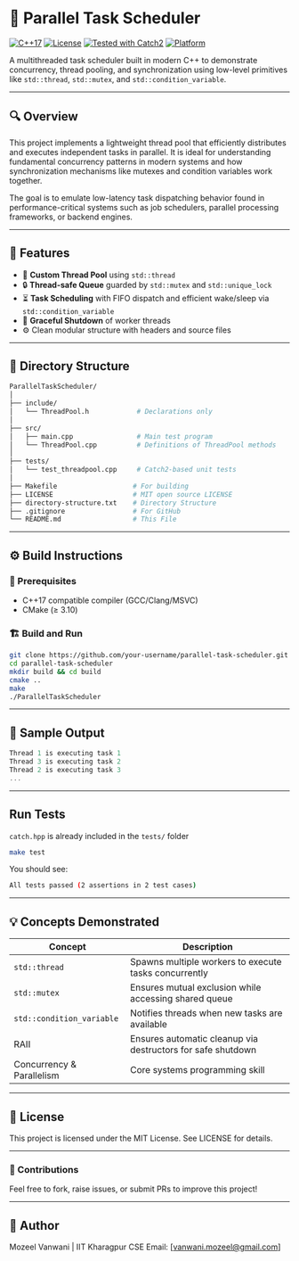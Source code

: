 # 🧵 Parallel Task Scheduler

[![C++17](https://img.shields.io/badge/C%2B%2B-17-blue.svg)](https://en.cppreference.com/w/cpp/17)
[![License](https://img.shields.io/github/license/Mozeel-V/parallel-task-scheduler)](LICENSE)
[![Tested with Catch2](https://img.shields.io/badge/tested%20with-Catch2-blue)](https://github.com/catchorg/Catch2)
[![Platform](https://img.shields.io/badge/platform-Linux%20%7C%20macOS%20%7C%20Windows-lightgrey)]()

A multithreaded task scheduler built in modern C++ to demonstrate concurrency, thread pooling, and synchronization using low-level primitives like `std::thread`, `std::mutex`, and `std::condition_variable`.

---

## 🔍 Overview

This project implements a lightweight thread pool that efficiently distributes and executes independent tasks in parallel. It is ideal for understanding fundamental concurrency patterns in modern systems and how synchronization mechanisms like mutexes and condition variables work together.

The goal is to emulate low-latency task dispatching behavior found in performance-critical systems such as job schedulers, parallel processing frameworks, or backend engines.

---

## 🚀 Features

- 🧵 **Custom Thread Pool** using `std::thread`
- 🔒 **Thread-safe Queue** guarded by `std::mutex` and `std::unique_lock`
- ⏳ **Task Scheduling** with FIFO dispatch and efficient wake/sleep via `std::condition_variable`
- 🧼 **Graceful Shutdown** of worker threads
- ⚙️ Clean modular structure with headers and source files

---

## 📁 Directory Structure

```bash
ParallelTaskScheduler/
│
├── include/
│   └── ThreadPool.h            # Declarations only
│
├── src/
│   ├── main.cpp                # Main test program
│   └── ThreadPool.cpp          # Definitions of ThreadPool methods
│
├── tests/
│   └── test_threadpool.cpp     # Catch2-based unit tests
│
├── Makefile                   # For building
├── LICENSE                    # MIT open source LICENSE
├── directory-structure.txt    # Directory Structure
├── .gitignore                 # For GitHub
└── README.md                  # This File
```

---

## ⚙️ Build Instructions

### 🔧 Prerequisites
- C++17 compatible compiler (GCC/Clang/MSVC)
- CMake (≥ 3.10)

### 🏗️ Build and Run
```bash
git clone https://github.com/your-username/parallel-task-scheduler.git
cd parallel-task-scheduler
mkdir build && cd build
cmake ..
make
./ParallelTaskScheduler
```

---

## 🧪 Sample Output

```cpp
Thread 1 is executing task 1
Thread 3 is executing task 2
Thread 2 is executing task 3
...
```

---

## Run Tests

`catch.hpp` is already included in the `tests/` folder
```bash
make test
```
You should see:
```bash
All tests passed (2 assertions in 2 test cases)
```

---

## 💡 Concepts Demonstrated

| Concept                   | Description                                                   |
| ------------------------- | ------------------------------------------------------------- |
| `std::thread`             | Spawns multiple workers to execute tasks concurrently         |
| `std::mutex`              | Ensures mutual exclusion while accessing shared queue         |
| `std::condition_variable` | Notifies threads when new tasks are available                 |
| RAII                      | Ensures automatic cleanup via destructors for safe shutdown   |
| Concurrency & Parallelism | Core systems programming skill                                |

---

## 📄 License

This project is licensed under the MIT License. See LICENSE for details.

---

### 🤝 Contributions
Feel free to fork, raise issues, or submit PRs to improve this project!

---

## 📝 Author

Mozeel Vanwani | IIT Kharagpur CSE
Email: [vanwani.mozeel@gmail.com]

